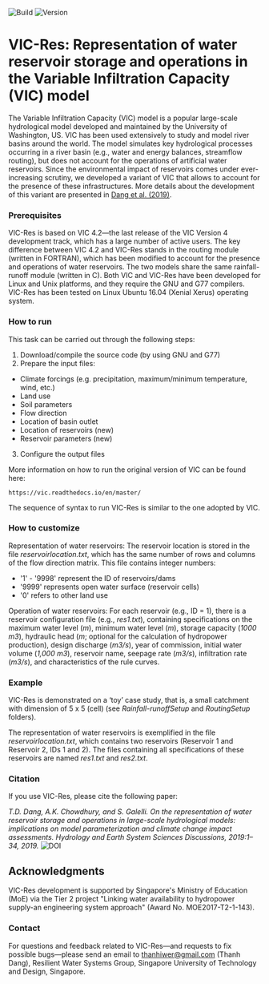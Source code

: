  ![Build](https://img.shields.io/badge/VIC--Res-developing-orange) ![Version](https://img.shields.io/badge/version-1.0-blue)

# VIC-Res: Representation of water reservoir storage and operations in the Variable Infiltration Capacity (VIC) model

The Variable Infiltration Capacity (VIC) model is a popular large-scale hydrological model developed and maintained by the University of Washington, US. VIC has been used extensively to study and model river basins around the world. The model simulates key hydrological processes occurring in a river basin (e.g., water and energy balances, streamflow routing), but does not account for the operations of artificial water reservoirs. Since the environmental impact of reservoirs comes under ever-increasing scrutiny, we developed a variant of VIC that allows to account for the presence of these infrastructures. More details about the development of this variant are presented in [Dang et al. (2019)](https://www.hydrol-earth-syst-sci-discuss.net/hess-2019-334/).

### Prerequisites

VIC-Res is based on VIC 4.2—the last release of the VIC Version 4 development track, which has a large number of active users. The key difference between VIC 4.2 and VIC-Res stands in the routing module (written in FORTRAN), which has been modified to account for the presence and operations of water reservoirs. The two models share the same rainfall-runoff module (written in C). Both VIC and VIC-Res have been developed for Linux and Unix platforms, and they require the GNU and G77 compilers. VIC-Res has been tested on Linux Ubuntu 16.04 (Xenial Xerus) operating system.

### How to run

This task can be carried out through the following steps:
1. Download/compile the source code (by using GNU and G77)
2. Prepare the input files:
* Climate forcings (e.g. precipitation, maximum/minimum temperature, wind, etc.)
* Land use
* Soil parameters
* Flow direction
* Location of basin outlet
* Location of reservoirs (new)
* Reservoir parameters (new)
3. Configure the output files

More information on how to run the original version of VIC can be found here:
```
https://vic.readthedocs.io/en/master/
```
The sequence of syntax to run VIC-Res is similar to the one adopted by VIC.

### How to customize

Representation of water reservoirs:
The reservoir location is stored in the file *reservoirlocation.txt*, which has the same number of rows and columns of the flow direction matrix. This file contains integer numbers:
* '1' - '9998' represent the ID of reservoirs/dams
* '9999' represents open water surface (reservoir cells)
* '0' refers to other land use

Operation of water reservoirs:
For each reservoir (e.g., ID = 1), there is a reservoir configuration file (e.g., *res1.txt*), containing specifications on the maximum water level (*m*), minimum water level (*m*), storage capacity (*1000 m3*), hydraulic head (*m*; optional for the calculation of hydropower production), design discharge (*m3/s*), year of commission, initial water volume (*1,000 m3*), reservoir name, seepage rate (*m3/s*), infiltration rate (*m3/s*), and characteristics of the rule curves. 

### Example 

VIC-Res is demonstrated on a ‘toy’ case study, that is, a small catchment with dimension of 5 x 5 (cell) (see *Rainfall-runoffSetup* and *RoutingSetup* folders). 

The representation of water reservoirs is exemplified in the file *reservoirlocation.txt*, which contains two reservoirs (Reservoir 1 and Reservoir 2, IDs 1 and 2). The files containing all specifications of these reservoirs are named *res1.txt* and *res2.txt*.

### Citation

If you use VIC-Res, please cite the following paper:

*T.D. Dang, A.K. Chowdhury, and  S. Galelli. On  the  representation  of  water reservoir storage and operations in large-scale hydrological models:  implications on model parameterization and climate change impact assessments. Hydrology and Earth System Sciences Discussions, 2019:1–34, 2019.* ![DOI](https://img.shields.io/badge/DOI-doi.org%2F10.5194%2Fhess--2019--334-lightgrey)

## Acknowledgments

VIC-Res development is supported by Singapore's Ministry of Education (MoE) via the Tier 2 project "Linking water availability to hydropower supply-an engineering system approach" (Award No. MOE2017-T2-1-143).

### Contact

For questions and feedback related to VIC-Res—and requests to fix possible bugs—please send an email to thanhiwer@gmail.com (Thanh Dang), Resilient Water Systems Group, Singapore University of Technology and Design, Singapore.
